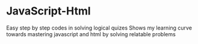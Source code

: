 # JavaScript-Html
Easy step by step codes in solving logical quizes
Shows my learning curve towards mastering javascript and html by solving relatable problems
